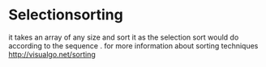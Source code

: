 # Selectionsorting

it takes an array of any size and sort it as the selection sort would do according to the sequence .
for more information about sorting techniques 
http://visualgo.net/sorting
